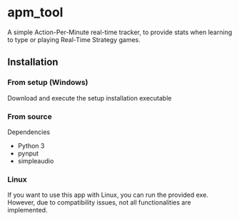 # apm_tool
A simple Action-Per-Minute real-time tracker, to provide stats when learning to type or playing Real-Time Strategy games.

## Installation

### From setup (Windows)
Download and execute the setup installation executable

### From source
Dependencies
* Python 3
* pynput
* simpleaudio

### Linux
If you want to use this app with Linux, you can run the provided exe. However, due to compatibility issues, not all functionalities are implemented.
